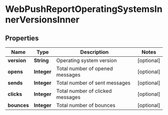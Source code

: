 

# WebPushReportOperatingSystemsInnerVersionsInner


## Properties

| Name | Type | Description | Notes |
|------------ | ------------- | ------------- | -------------|
|**version** | **String** | Operating system version |  [optional] |
|**opens** | **Integer** | Total number of opened messages |  [optional] |
|**sends** | **Integer** | Total number of sent messages |  [optional] |
|**clicks** | **Integer** | Total number of clicked messages |  [optional] |
|**bounces** | **Integer** | Total number of bounces |  [optional] |



